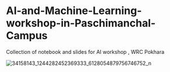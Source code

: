 # AI-and-Machine-Learning-workshop-in-Paschimanchal-Campus
Collection of notebook and slides for AI workshop , WRC Pokhara


![34158143_1244282452369333_6128054879756746752_n](https://user-images.githubusercontent.com/24986485/40954593-ef41bc02-68a4-11e8-81cc-dd684dd736d5.jpg)
